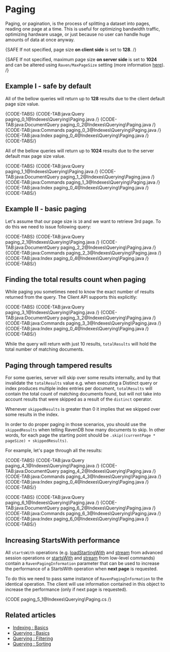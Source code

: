 ﻿# Paging

Paging, or pagination, is the process of splitting a dataset into pages, reading one page at a time. This is useful for optimizing bandwidth traffic, optimizing hardware usage, or just because no user can handle huge amounts of data at once anyway.

{SAFE If not specified, page size **on client side** is set to **128**. /}

{SAFE If not specified, maximum page size **on server side** is set to **1024** and can be altered using `Raven/MaxPageSize` setting (more information [here](../../server/configuration/configuration-options)). /}

## Example I - safe by default

All of the bellow queries will return up to **128** results due to the client default page size value.

{CODE-TABS}
{CODE-TAB:java:Query paging_0_1@Indexes\Querying\Paging.java /}
{CODE-TAB:java:DocumentQuery paging_0_2@Indexes\Querying\Paging.java /}
{CODE-TAB:java:Commands paging_0_3@Indexes\Querying\Paging.java /}
{CODE-TAB:java:Index paging_0_4@Indexes\Querying\Paging.java /}
{CODE-TABS/}

All of the bellow queries will return up to **1024** results due to the server default max page size value.

{CODE-TABS}
{CODE-TAB:java:Query paging_1_1@Indexes\Querying\Paging.java /}
{CODE-TAB:java:DocumentQuery paging_1_2@Indexes\Querying\Paging.java /}
{CODE-TAB:java:Commands paging_1_3@Indexes\Querying\Paging.java /}
{CODE-TAB:java:Index paging_0_4@Indexes\Querying\Paging.java /}
{CODE-TABS/}

## Example II - basic paging

Let's assume that our page size is `10` and we want to retrieve 3rd page. To do this we need to issue following query:

{CODE-TABS}
{CODE-TAB:java:Query paging_2_1@Indexes\Querying\Paging.java /}
{CODE-TAB:java:DocumentQuery paging_2_2@Indexes\Querying\Paging.java /}
{CODE-TAB:java:Commands paging_2_3@Indexes\Querying\Paging.java /}
{CODE-TAB:java:Index paging_0_4@Indexes\Querying\Paging.java /}
{CODE-TABS/}

## Finding the total results count when paging

While paging you sometimes need to know the exact number of results returned from the query. The Client API supports this explicitly:

{CODE-TABS}
{CODE-TAB:java:Query paging_3_1@Indexes\Querying\Paging.java /}
{CODE-TAB:java:DocumentQuery paging_3_2@Indexes\Querying\Paging.java /}
{CODE-TAB:java:Commands paging_3_3@Indexes\Querying\Paging.java /}
{CODE-TAB:java:Index paging_0_4@Indexes\Querying\Paging.java /}
{CODE-TABS/}

While the query will return with just 10 results, `totalResults` will hold the total number of matching documents.

## Paging through tampered results

For some queries, server will skip over some results internally, and by that invalidate the `totalResults` value e.g. when executing a Distinct query or index produces multiple index entries per document, `totalResults` will contain the total count of matching documents found, but will not take into account results that were skipped as a result of the `distinct` operator.

Whenever `skippedResults` is greater than 0 it implies that we skipped over some results in the index.
    
In order to do proper paging in those scenarios, you should use the `skippedResults` when telling RavenDB how many documents to skip. In other words, for each page the starting point should be `.skip((currentPage * pageSize) + skippedResults)`.

For example, let's page through all the results:

{CODE-TABS}
{CODE-TAB:java:Query paging_4_1@Indexes\Querying\Paging.java /}
{CODE-TAB:java:DocumentQuery paging_4_2@Indexes\Querying\Paging.java /}
{CODE-TAB:java:Commands paging_4_3@Indexes\Querying\Paging.java /}
{CODE-TAB:java:Index paging_0_4@Indexes\Querying\Paging.java /}
{CODE-TABS/}

{CODE-TABS}
{CODE-TAB:java:Query paging_6_1@Indexes\Querying\Paging.java /}
{CODE-TAB:java:DocumentQuery paging_6_2@Indexes\Querying\Paging.java /}
{CODE-TAB:java:Commands paging_6_3@Indexes\Querying\Paging.java /}
{CODE-TAB:java:Index paging_6_0@Indexes\Querying\Paging.java /}
{CODE-TABS/}

## Increasing StartsWith performance

All `startsWith` operations (e.g. [loadStartingWith](../../client-api/session/loading-entities#loadstartingwith) and [stream](../../client-api/session/querying/how-to-stream-query-results) from advanced session operations or [startsWith](../../client-api/commands/documents/get#startswith) and [stream](../../client-api/commands/documents/stream) from low-level commands) contain a `RavenPagingInformation` parameter that can be used to increase the performance of a StartsWith operation when **next page** is requested.

To do this we need to pass same instance of `RavenPagingInformation` to the identical operation. The client will use information contained in this object to increase the performance (only if next page is requested).

{CODE paging_5_1@Indexes\Querying\Paging.cs /}

## Related articles

- [Indexing : Basics](../../indexes/indexing-basics)
- [Querying : Basics](../../indexes/querying/basics)
- [Querying : Filtering](../../indexes/querying/filtering)
- [Querying : Sorting](../../indexes/querying/sorting)
